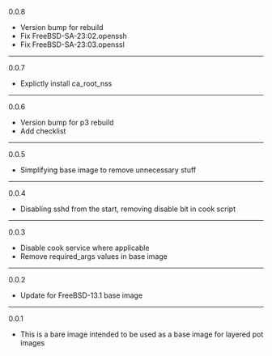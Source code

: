 0.0.8

* Version bump for rebuild
* Fix FreeBSD-SA-23:02.openssh
* Fix FreeBSD-SA-23:03.openssl

---

0.0.7

* Explictly install ca_root_nss

---

0.0.6

* Version bump for p3 rebuild
* Add checklist

---

0.0.5

* Simplifying base image to remove unnecessary stuff

---

0.0.4

* Disabling sshd from the start, removing disable bit in cook script

---

0.0.3

* Disable cook service where applicable
* Remove required_args values in base image

---

0.0.2

* Update for FreeBSD-13.1 base image

---

0.0.1

* This is a bare image intended to be used as a base image for layered pot images
